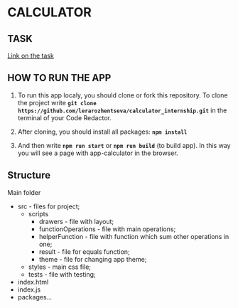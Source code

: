 # **CALCULATOR**

## **TASK**
[Link on the task](https://mail.google.com/mail/u/0/#chat/space/AAAAg3mEYtY)

## HOW TO RUN THE APP

1. To run this app localy, you should clone or fork this repository. 
To clone the project write **`git clone https://github.com/lerarozhentseva/calculator_internship.git`** in the terminal
of your Code Redactor.

2. After cloning, you should install all packages: **`npm install`**

3. And then write **`npm run start`** or **`npm run build`** (to build app).
In this way you will see a page with app-calculator in the browser. 

## Structure 

Main folder 
* src - files for project;
  * scripts
    * drawers - file with layout;
    * functionOperations - file with main operations;
    * helperFunction - file with function which sum other operations in one;
    * result - file for equals function;
    * theme - file for changing app theme;
  * styles - main css file;
  * tests - file with testing;
* index.html
* index.js
* packages...


